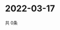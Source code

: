 # 2022-03-17
  共 0条

  <!-- BEGIN -->
  <!-- 最后更新时间Thu Mar 17 2022 17:08:35 GMT+0000 (Coordinated Universal Time) -->
  
  <!-- END -->
  
  
